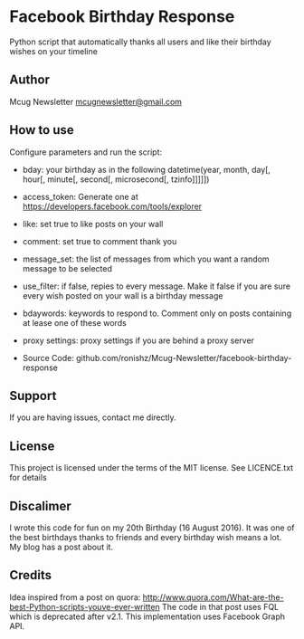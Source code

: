 Facebook Birthday Response
=========================
Python script that automatically thanks all users and like their birthday wishes on your timeline


Author
------
Mcug Newsletter <mcugnewsletter@gmail.com>


How to use
------------
Configure parameters and run the script:
- bday: your birthday as in the following datetime(year, month, day[, hour[, minute[, second[, microsecond[, tzinfo]]]]])
- access_token: Generate one at https://developers.facebook.com/tools/explorer
- like: set true to like posts on your wall
- comment: set true to comment thank you
- message_set: the list of messages from which you want a random message to be selected
- use_filter: if false, repies to every message. Make it false if you are sure every wish posted on your wall is a birthday message
- bdaywords: keywords to respond to. Comment only on posts containing at lease one of these words
- proxy settings: proxy settings if you are behind a proxy server


- Source Code: github.com/ronishz/Mcug-Newsletter/facebook-birthday-response



Support
-------
If you are having issues, contact me directly.

License
-------
This project is licensed under the terms of the MIT license. See LICENCE.txt for details


Discalimer
----------
I wrote this code for fun on my 20th Birthday (16 August 2016). It was one of the best birthdays thanks to friends and every birthday wish means a lot. My blog has a post about it.

Credits
-------
Idea inspired from a post on quora: http://www.quora.com/What-are-the-best-Python-scripts-youve-ever-written
The code in that post uses FQL which is deprecated after v2.1. This implementation uses Facebook Graph API.
